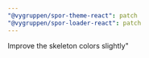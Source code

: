 ```yaml
---
"@vygruppen/spor-theme-react": patch
"@vygruppen/spor-loader-react": patch
---
```


Improve the skeleton colors slightly"

